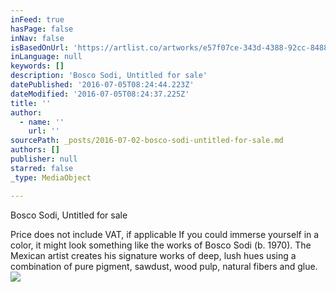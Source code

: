 ```yaml
---
inFeed: true
hasPage: false
inNav: false
isBasedOnUrl: 'https://artlist.co/artworks/e57f07ce-343d-4388-92cc-84888bc77ebe'
inLanguage: null
keywords: []
description: 'Bosco Sodi, Untitled for sale'
datePublished: '2016-07-05T08:24:44.223Z'
dateModified: '2016-07-05T08:24:37.225Z'
title: ''
author:
  - name: ''
    url: ''
sourcePath: _posts/2016-07-02-bosco-sodi-untitled-for-sale.md
authors: []
publisher: null
starred: false
_type: MediaObject

---
```

Bosco Sodi, Untitled for sale

Price does not include VAT, if applicable If you could immerse yourself in a color, it might look something like the works of Bosco Sodi (b. 1970). The Mexican artist creates his signature works of deep, lush hues using a combination of pure pigment, sawdust, wood pulp, natural fibers and glue.
![](https://the-grid-user-content.s3-us-west-2.amazonaws.com/bb4f7250-4f64-44c9-8e4e-e256406cf771.png)